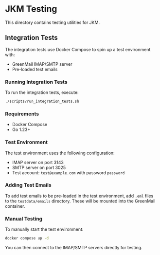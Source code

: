 # JKM Testing

This directory contains testing utilities for JKM.

## Integration Tests

The integration tests use Docker Compose to spin up a test environment with:

- GreenMail IMAP/SMTP server
- Pre-loaded test emails

### Running Integration Tests

To run the integration tests, execute:

```sh
./scripts/run_integration_tests.sh
```

### Requirements

- Docker Compose
- Go 1.23+

### Test Environment

The test environment uses the following configuration:

- IMAP server on port 3143
- SMTP server on port 3025
- Test account: `test@example.com` with password `password`

### Adding Test Emails

To add test emails to be pre-loaded in the test environment, add `.eml` files to the `testdata/emails` directory. These will be mounted into the GreenMail container.

### Manual Testing

To manually start the test environment:

```sh
docker compose up -d
```

You can then connect to the IMAP/SMTP servers directly for testing.